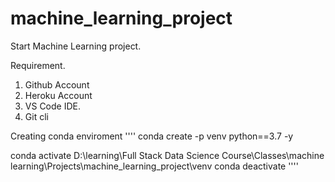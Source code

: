 # machine_learning_project
Start Machine Learning project.

Requirement.

1. Github Account
2. Heroku Account
3. VS Code IDE.
4. Git cli

Creating conda enviroment
''''
conda create -p venv python==3.7 -y

conda activate D:\learning\Full Stack Data Science Course\Classes\machine learning\Projects\machine_learning_project\venv
conda deactivate
''''
